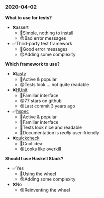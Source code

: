 ### 2020-04-02


**What to use for tests?**

* ❌assert
    * 🙂Simple, nothing to install
    * 😡Bad error messages
* ✅Third-party test framework
    * 🙂Good error messages
    * 😡Adding some complexity

**Which framework to use?**

* ❌[tasty](https://github.com/feuerbach/tasty)
    * 🙂Active & popular
    * 😡Tests look ... not quite readable
* ❌[HUnit](https://github.com/hspec/HUnit)
    * 🙂Familiar interface
    * 😡77 stars on github
    * 😡Last commit 3 years ago
* ✅[hspec](https://github.com/hspec/hspec)
    * 🙂Active & popular
    * 🙂Familiar interface
    * 🙂Tests look nice and readable
    * 🙂Documentation is *really* user-friendly
* ❌[quickcheck](https://github.com/nick8325/quickcheck)
    * 🙂Cool idea
    * 😡Looks like overkill

**Should I use Haskell Stack?**

* ✅Yes
    * 🙂Using the wheel 
    * 😡Adding some complexity
* ❌No
    * 😡Reinventing the wheel